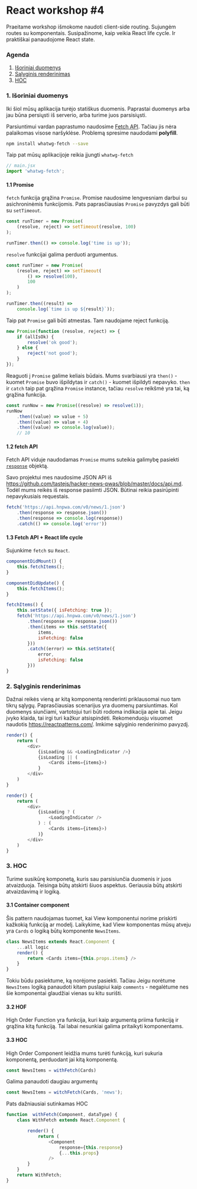 # React workshop #4

Praeitame workshop išmokome naudoti client-side routing. Sujungėm routes su komponentais. Susipažinome, kaip veikia React life cycle. Ir praktiškai panaudojome React state.

### Agenda
1. [Išoriniai duomenys](#data)
2. [Sąlyginis renderinimas](#conditional)
3. [HOC](#hoc)

### 1. <a name="data"></a> Išoriniai duomenys

Iki šiol mūsų aplikacija turėjo statiškus duomenis. Paprastai duomenys arba jau būna persiųsti iš serverio, arba turime juos parsisiųsti.

Parsiuntimui vardan paprastumo naudosime [Fetch API](https://developer.mozilla.org/en-US/docs/Web/API/Fetch_API). Tačiau jis nėra palaikomas visose naršyklėse. Problemą spresime naudodami **polyfill**.
```sh
npm install whatwg-fetch --save
```
Taip pat mūsų aplikacijoje reikia įjungti `whatwg-fetch`
```js
// main.jsx
import 'whatwg-fetch';
```

#### 1.1 Promise
`fetch` funkcija grąžina `Promise`. Promise naudosime lengvesniam darbui su asichroninėmis funkcijomis. Pats paprasčiausias `Promise` pavyzdys gali būti su `setTimeout`.
```js
const runTimer = new Promise(
    (resolve, reject) => setTimeout(resolve, 100)
);

runTimer.then(() => console.log('time is up'));
```
`resolve` funkcijai galima perduoti argumentus.
```js
const runTimer = new Promise(
    (resolve, reject) => setTimeout(
        () => resolve(100),
        100
    )
);

runTimer.then((result) =>
    console.log(`time is up ${result}`));
```
Taip pat `Promise` gali būti atmestas. Tam naudojame reject funkciją.
```js
new Promise(function (resolve, reject) => {
    if (allIsOk) {
        resolve('ok good');
    } else {
        reject('not good');
    }
});
```
Reaguoti į `Promise` galime keliais būdais. Mums svarbiausi yra `then()` - kuomet `Promise` buvo išpildytas ir `catch()` - kuomet išpildyti nepavyko.
`then` ir `catch` taip pat grąžina `Promise` instance, tačiau `resolve` reikšmė yra tai, ką grąžina funkcija.
```js
const runNow = new Promise((resolve) => resolve(1));
runNow
    .then((value) => value + 5)
    .then((value) => value + 4)
    .then((value) => console.log(value));
    // 10
```

#### 1.2 fetch API
Fetch API viduje naudodamas `Promise` mums suteikia galimybę pasiekti [`response`](https://github.com/github/fetch#response-metadata) objektą.

Savo projektui mes naudosime JSON API iš https://github.com/tastejs/hacker-news-pwas/blob/master/docs/api.md. Todėl mums reikės iš response pasiimti JSON. Būtinai reikia pasirūpinti nepavykusiais requestais.
```js
fetch('https://api.hnpwa.com/v0/news/1.json')
    .then(response => response.json())
    .then(response => console.log(response))
    .catch(() => console.log('error'))
```

#### 1.3 Fetch API + React life cycle
Sujunkime `fetch` su `React`.
```js
componentDidMount() {
    this.fetchItems();
}

componentDidUpdate() {
    this.fetchItems();
}

fetchItems() {
    this.setState({ isFetching: true });
    fetch('https://api.hnpwa.com/v0/news/1.json')
        .then(response => response.json())
        .then(items => this.setState({
            items,
            isFetching: false
        }))
        .catch((error) => this.setState({
            error,
            isFetching: false
        }))
}
```

### 2. <a name="conditional"></a> Sąlyginis renderinimas
Dažnai reikės vieną ar kitą komponentą renderinti priklausomai nuo tam tikrų sąlygų. Paprasčiausias scenarijus yra duomenų parsiuntimas. Kol duomenys siunčiami, vartotojui turi būti rodoma indikacija apie tai. Jeigu įvyko klaida, tai irgi turi kažkur atsispindėti. Rekomenduoju visuomet naudotis https://reactpatterns.com/. Imkime sąlyginio renderinimo pavyzdį.
```js
render() {
    return (
        <div>
            {isLoading && <LoadingIndicator />}
            {isLoading || (
                <Cards items={items}>)
            }
        </div>
    )
}
```
```js
render() {
    return (
        <div>
            {isLoading ? (
                <LoadingIndicator />
            ) : (
                <Cards items={items}>)
            )}
        </div>
    )
}
```

### 3. <a name="hoc"></a> HOC
Turime susikūrę komponetą, kuris sau parsisiunčia duomenis ir juos atvaizduoja. Teisinga būtų atskirti šiuos aspektus. Geriausia būtų atskirti atvaizdavimą ir logiką.

#### 3.1 Container component
Šis pattern naudojamas tuomet, kai View komponentui norime priskirti kažkokią funkciją ar modelį. Laikykime, kad View komponentas mūsų atveju yra `Cards` o logiką būtų komponente `NewsItems`.
```js
class NewsItems extends React.Component {
    ...all logic
    render() {
        return <Cards items={this.props.items} />
    }
}
```
Tokiu būdu pasiektume, ką norėjome pasiekti. Tačiau Jeigu norėtume `NewsItems` logiką panaudoti kitam puslapiui kaip `comments` - negalėtume nes šie komponentai glaudžiai vienas su kitu surišti.

#### 3.2 HOF
High Order Function yra funkcija, kuri kaip argumentą priima funkciją ir grąžina kitą funkciją. Tai labai nesunkiai galima pritaikyti komponentams.

#### 3.3 HOC
High Order Component leidžia mums turėti funkciją, kuri sukuria komponentą, perduodant jai kitą komponentą.
```js
const NewsItems = withFetch(Cards)
```
Galima panaudoti daugiau argumentų
```js
const NewsItems = witchFetch(Cards, 'news');
```
Pats dažniausiai sutinkamas HOC
```js
function  withFetch(Component, dataType) {
    class WithFetch extends React.Component {

        render() {
            return (
                <Component
                    response={this.response}
                    {...this.props}
                />
        }
    }
    return WithFetch;
}
```
